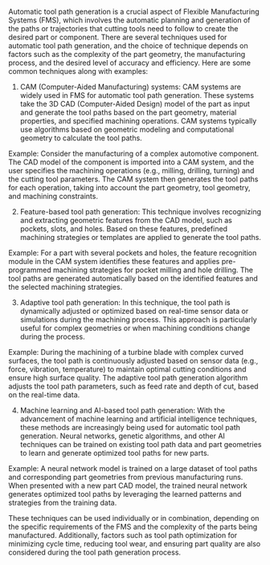 Automatic tool path generation is a crucial aspect of Flexible Manufacturing Systems (FMS), which involves the automatic planning and generation of the paths or trajectories that cutting tools need to follow to create the desired part or component. There are several techniques used for automatic tool path generation, and the choice of technique depends on factors such as the complexity of the part geometry, the manufacturing process, and the desired level of accuracy and efficiency. Here are some common techniques along with examples:

1. CAM (Computer-Aided Manufacturing) systems:
CAM systems are widely used in FMS for automatic tool path generation. These systems take the 3D CAD (Computer-Aided Design) model of the part as input and generate the tool paths based on the part geometry, material properties, and specified machining operations. CAM systems typically use algorithms based on geometric modeling and computational geometry to calculate the tool paths.

Example: Consider the manufacturing of a complex automotive component. The CAD model of the component is imported into a CAM system, and the user specifies the machining operations (e.g., milling, drilling, turning) and the cutting tool parameters. The CAM system then generates the tool paths for each operation, taking into account the part geometry, tool geometry, and machining constraints.

2. Feature-based tool path generation:
This technique involves recognizing and extracting geometric features from the CAD model, such as pockets, slots, and holes. Based on these features, predefined machining strategies or templates are applied to generate the tool paths.

Example: For a part with several pockets and holes, the feature recognition module in the CAM system identifies these features and applies pre-programmed machining strategies for pocket milling and hole drilling. The tool paths are generated automatically based on the identified features and the selected machining strategies.

3. Adaptive tool path generation:
In this technique, the tool path is dynamically adjusted or optimized based on real-time sensor data or simulations during the machining process. This approach is particularly useful for complex geometries or when machining conditions change during the process.

Example: During the machining of a turbine blade with complex curved surfaces, the tool path is continuously adjusted based on sensor data (e.g., force, vibration, temperature) to maintain optimal cutting conditions and ensure high surface quality. The adaptive tool path generation algorithm adjusts the tool path parameters, such as feed rate and depth of cut, based on the real-time data.

4. Machine learning and AI-based tool path generation:
With the advancement of machine learning and artificial intelligence techniques, these methods are increasingly being used for automatic tool path generation. Neural networks, genetic algorithms, and other AI techniques can be trained on existing tool path data and part geometries to learn and generate optimized tool paths for new parts.

Example: A neural network model is trained on a large dataset of tool paths and corresponding part geometries from previous manufacturing runs. When presented with a new part CAD model, the trained neural network generates optimized tool paths by leveraging the learned patterns and strategies from the training data.

These techniques can be used individually or in combination, depending on the specific requirements of the FMS and the complexity of the parts being manufactured. Additionally, factors such as tool path optimization for minimizing cycle time, reducing tool wear, and ensuring part quality are also considered during the tool path generation process.